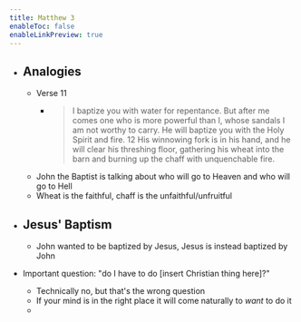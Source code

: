 ```yaml
---
title: Matthew 3
enableToc: false
enableLinkPreview: true
---
```


- ## Analogies

  - Verse 11
    - >I baptize you with water for repentance. But after me comes one who is more powerful than I, whose sandals I am not worthy to carry. He will baptize you with the Holy Spirit and fire. 12 His winnowing fork is in his hand, and he will clear his threshing floor, gathering his wheat into the barn and burning up the chaff with unquenchable fire.
  - John the Baptist is talking about who will go to Heaven and who will go to Hell
  - Wheat is the faithful, chaff is the unfaithful/unfruitful

- ## Jesus' Baptism

  - John wanted to be baptized by Jesus, Jesus is instead baptized by John
- Important question: "do I have to do \[insert Christian thing here]?"
  - Technically no, but that's the wrong question
  - If your mind is in the right place it will come naturally to *want* to do it
  -
